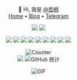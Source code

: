 <div align='center' >
  
👋 Hi, 我是 [@杏梢](https://github.com/hacamer)  
[Home](https://github.com/hacamer) •
[Blog](https://hacamer.ml) •
[Telegram](https://t.me/HacamerNachoneke_Bot)
  
![](https://img.shields.io/badge/Windows-10-2376bc?style=flat-square&logo=windows&logoColor=ffffff)
![](https://img.shields.io/badge/IDE-Visual%20Studio%20Code-blue?style=flat-square&logo=visual-studio-code&logoColor=ffffff)

![](https://img.shields.io/badge/-Git-f05032?style=flat-square&logo=git&logoColor=white)
![](https://img.shields.io/badge/-HTML5-E34F26?style=flat-square&logo=html5&logoColor=white)
![](https://img.shields.io/badge/-Linux-fcc624?style=flat-square&logo=linux&logoColor=white)
![](https://img.shields.io/badge/-JavaScript-f7e018?style=flat-square&logo=javascript&logoColor=white)
![](https://img.shields.io/badge/-Nginx-269539?style=flat-square&logo=nginx&logoColor=ffffff)
![](https://img.shields.io/badge/-Vue.js-4fc08d?style=flat-square&logo=vue.js&logoColor=ffffff)
![](https://img.shields.io/badge/-Docker-2496ED?style=flat-square&logo=docker&logoColor=ffffff)
![](https://img.shields.io/badge/-CSS3-1572B6?style=flat-square&logo=css3&logoColor=white)
![](https://img.shields.io/badge/-PHP-4F5B93?style=flat-square&logo=php&logoColor=white)

![Counter](https://count.getloli.com/get/@hacamer?theme=rule34)  
![](https://github-readme-stats.vercel.app/api/top-langs/?username=hacamer)
![GitHub 统计](https://github-readme-stats.vercel.app/api?username=hacamer&count_private=true&theme=algolia&locale=cn&include_all_commits=true&show_icons=true)
<br>

<img align="center" alt="GIF" src="https://raw.githubusercontent.com/JoeyBling/JoeyBling/master/pic/pusheencode.gif" /> 

 </div>

